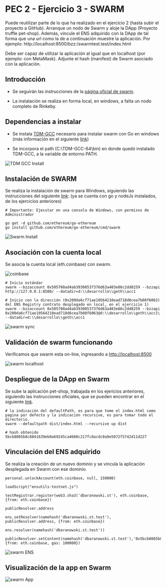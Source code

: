 
# PEC 2 - Ejercicio 3 - SWARM

Puede reutilizar parte de lo que ha realizado en el ejercicio 2 (hasta subir el proyecto a GitHub). Arranque un nodo de Swarm y aloje la DApp (Proyecto truffle pet-shop). Además, vincule el ENS adquirido con la DApp de tal forma que una url como la de a continuación muestre la aplicación. Por ejemplo: http://localhost:8500/bzz:/swarmtest.test/index.html

Debe ser capaz de utilizar la aplicación al igual que en localhost (por ejemplo: con
MetaMask). Adjunte el hash (manifest) de Swarm asociado con la aplicación.

## Introducción

* Se seguirán las instrucciones de la [página oficial de swarm](https://swarm-guide.readthedocs.io/en/latest/gettingstarted.html).

* La instalación se realiza en forma local, en windows, a falta un nodo completo de Rinkeby.

## Dependencias a instalar

* Se instala [TDM-GCC](http://tdm-gcc.tdragon.net/download) necesario para instalar swarm con Go en windows (más información en el siguiente [link](https://stackoverflow.com/questions/43580131/exec-gcc-executable-file-not-found-in-path-when-trying-go-build))

* Se incorpora el path (C:\TDM-GCC-64\bin) en donde quedó instalado TDM-GCC, a la variable de entorno PATH.

![TDM GCC Install](images/tdm-gcc-install.png?raw=true "TDM GCC Install")

## Instalación de SWARM

Se realiza la instalación de swarm para Windows, siguiendo las instrucciones del siguiente [link](https://github.com/ethereum/go-ethereum/tree/master/swarm#building-the-source):
(ya se cuenta con go y nodeJs instalados, de los ejercicios anteriores)

```
# Importante: Ejecutar en una consola de Windows, con permisos de Administrador

go get -d github.com/ethereum/go-ethereum
go install github.com/ethereum/go-ethereum/cmd/swarm
```

![Swarm Install](images/swarm-windows.png?raw=true "Swarm Install")


## Asociación con la cuenta local

Se asocia la cuenta local (eth.coinbase) con swarm.

![coinbase](images/coinbase.png?raw=true "coinbase")

```
# Inicio estándar
swarm --bzzaccount 0x505708ad4ab39308537376d63a403e86c2dd8259 --bzzapi http://127.0.0.1:8500/ --datadir=d:\\desarrollo\\geth\\acc1

# Inicio con la dirección (0x200da6cf71ae10564210ead718d6cea7b08f6063) del ENS Registry contrato desplegado en local, en el ejercicio 1)
swarm --bzzaccount 0x505708ad4ab39308537376d63a403e86c2dd8259 --bzzapi 0x200da6cf71ae10564210ead718d6cea7b08f6063@d:\\desarrollo\\geth\\acc1\  --datadir=d:\\desarrollo\\geth\\acc1
```

![swarm sync](images/swarm-sync.png?raw=true "swarm sync")


## Validación de swarm funcionando

Verificamos que swarm esta on-line, ingresando a [http://localhost:8500](http://localhost:8500)

![swarm localhost](images/swarm-localhost.png?raw=true "swarm localhost")

## Despliegue de la DApp en Swarm

Se sube la aplicación pet-shop, trabajada en los ejericios anteriores, siguiendo las instrucciones oficiales, que se pueden encontrar en el siguiente [link](https://swarm-guide.readthedocs.io/en/latest/up-and-download.html).

```
# la indicación del defaultPath, es para que tome el index.html como pagina por defecto y la indicación recursive, es para tomar todo el directorio.
swarm --defaultpath dist/index.html --recursive up dist

# hash obtenido
5bcb8065b8c8841639eb0a69245ca4660c217fc8acdc0a9e5072f5742d11d227

```

## Vinculación del ENS adquirido

Se realiza la creación de un nuevo dominio y se vincula la aplicación desplegada en Swarm con ese dominio.

```
personal.unlockAccount(eth.coinbase, null, 150000)

loadScript("ensutils-testnet.js")

testRegistrar.register(web3.sha3('dbaranowski.st'), eth.coinbase, {from: eth.coinbase})

publicResolver.address

ens.setResolver(namehash('dbaranowski.st.test'), publicResolver.address, {from: eth.coinbase})

ens.resolver(namehash('dbaranowski.st.test'))

publicResolver.setContent(namehash('dbaranowski.st.test'),'0x5bcb8065b8c8841639eb0a69245ca4660c217fc8acdc0a9e5072f5742d11d227', {from: eth.coinbase, gas: 100000})

```

![swarm ENS](images/swarm-ens.png?raw=true "swarm ENS")


## Visualización de la app en Swarm

![swarm App](images/swarm-app.png?raw=true "swarm App")
